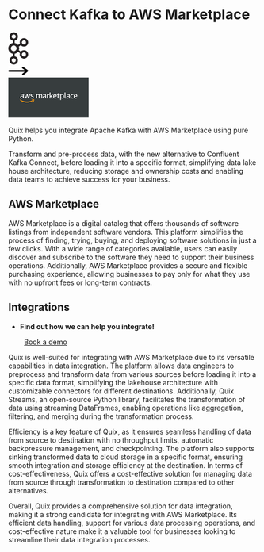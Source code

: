 # Connect Kafka to AWS Marketplace

<div class="connect-images cards blog-grid-card" markdown>
<div>
<img src="../images/kafka_logo.png" width="40px" />
</div>
<div>
<img src="../images/arrow.svg" width="40px" />
</div>
<div>
<img src="./images/aws-marketplace_1.jpg" />
</div>
</div>

Quix helps you integrate Apache Kafka with AWS Marketplace using pure Python.

Transform and pre-process data, with the new alternative to Confluent Kafka Connect, before loading it into a specific format, simplifying data lake house architecture, reducing storage and ownership costs and enabling data teams to achieve success for your business.

## AWS Marketplace

AWS Marketplace is a digital catalog that offers thousands of software listings from independent software vendors. This platform simplifies the process of finding, trying, buying, and deploying software solutions in just a few clicks. With a wide range of categories available, users can easily discover and subscribe to the software they need to support their business operations. Additionally, AWS Marketplace provides a secure and flexible purchasing experience, allowing businesses to pay only for what they use with no upfront fees or long-term contracts.

## Integrations

<div class="grid cards" markdown>

- __Find out how we can help you integrate!__

    <a class="md-button md-button--primary" href="https://quix.io/book-a-demo" target="_blank" style="margin:.5rem;">Book a demo</a>

</div>


Quix is well-suited for integrating with AWS Marketplace due to its versatile capabilities in data integration. The platform allows data engineers to preprocess and transform data from various sources before loading it into a specific data format, simplifying the lakehouse architecture with customizable connectors for different destinations. Additionally, Quix Streams, an open-source Python library, facilitates the transformation of data using streaming DataFrames, enabling operations like aggregation, filtering, and merging during the transformation process.

Efficiency is a key feature of Quix, as it ensures seamless handling of data from source to destination with no throughput limits, automatic backpressure management, and checkpointing. The platform also supports sinking transformed data to cloud storage in a specific format, ensuring smooth integration and storage efficiency at the destination. In terms of cost-effectiveness, Quix offers a cost-effective solution for managing data from source through transformation to destination compared to other alternatives.

Overall, Quix provides a comprehensive solution for data integration, making it a strong candidate for integrating with AWS Marketplace. Its efficient data handling, support for various data processing operations, and cost-effective nature make it a valuable tool for businesses looking to streamline their data integration processes.

